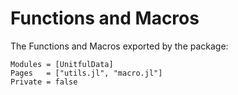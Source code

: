 # Functions and Macros

The Functions and Macros exported by the package:

```@autodocs; canonical=false
Modules = [UnitfulData]
Pages   = ["utils.jl", "macro.jl"]
Private = false
```